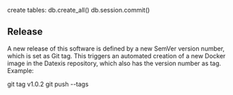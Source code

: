 create tables:
  db.create_all()
  db.session.commit()

## Release

A new release of this software is defined by a new SemVer version number, which is set as Git tag. This triggers an automated creation of a new Docker image in the Datexis repository, which also has the version number as tag. Example:

git tag v1.0.2
git push --tags